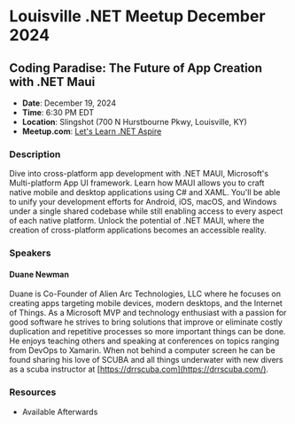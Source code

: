 # Louisville .NET Meetup December 2024

## Coding Paradise: The Future of App Creation with .NET Maui

- **Date**: December 19, 2024
- **Time**: 6:30 PM EDT
- **Location**: Slingshot (700 N Hurstbourne Pkwy, Louisville, KY)
- **Meetup.com**: [Let's Learn .NET Aspire](https://www.meetup.com/louisville-dotnet/events/301867396)

### Description

Dive into cross-platform app development with .NET MAUI, Microsoft's Multi-platform App UI framework. Learn how MAUI allows you to craft native mobile and desktop applications using C# and XAML. You'll be able to unify your development efforts for Android, iOS, macOS, and Windows under a single shared codebase while still enabling access to every aspect of each native platform. Unlock the potential of .NET MAUI, where the creation of cross-platform applications becomes an accessible reality.

### Speakers

#### Duane Newman

Duane is Co-Founder of Alien Arc Technologies, LLC where he focuses on creating apps targeting mobile devices, modern desktops, and the Internet of Things. As a Microsoft MVP and technology enthusiast with a passion for good software he strives to bring solutions that improve or eliminate costly duplication and repetitive processes so more important things can be done. He enjoys teaching others and speaking at conferences on topics ranging from DevOps to Xamarin. When not behind a computer screen he can be found sharing his love of SCUBA and all things underwater with new divers as a scuba instructor at [https://drrscuba.com](https://drrscuba.com/).

### Resources

- Available Afterwards